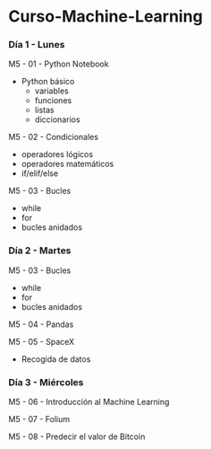 # Curso-Machine-Learning

### Día 1 - Lunes

M5 - 01 - Python Notebook             
- Python básico            
    - variables            
    - funciones            
    - listas            
    - diccionarios

M5 - 02 - Condicionales            
- operadores lógicos            
- operadores matemáticos            
- if/elif/else

M5 - 03 - Bucles            
- while            
- for           
- bucles anidados

### Día 2 - Martes
M5 - 03 - Bucles            
- while            
- for           
- bucles anidados

M5 - 04 - Pandas

M5 - 05 - SpaceX
- Recogida de datos

### Día 3 - Miércoles
M5 - 06 - Introducción al Machine Learning 

M5 - 07 - Folium 

M5 - 08 - Predecir el valor de Bitcoin 

